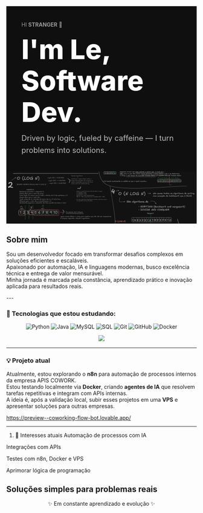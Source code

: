 <!-- Container principal -->
<div style="font-family: 'Inter', 'Segoe UI', sans-serif; color: #fff; background-color: #0f0f10; padding: 40px;">

  <!-- Saudação (linha menor, discreta) -->
  <p style="font-size: 14px; color: #999; margin: 0 0 16px 0;">
    HI <strong>STRANGER</strong> 👋
  </p>

  <!-- Título fake-h1 para evitar estilos externos -->
  <div style="
    font-size: 72px;
    font-weight: 800;
    line-height: 1.15;
    margin: 0;
    padding: 0;
  ">
    I'm Le,<br>Software Dev.
  </div>

  <!-- Subtítulo (sem linha, colado com leve respiro) -->
  <p style="
    font-size: 20px;
    color: #bbb;
    margin: 12px 0 0 0;
    line-height: 1.6;
    max-width: 680px;
  ">
    Driven by logic, fueled by caffeine — I turn problems into solutions.
  </p>

</div>


<p align="center" style="margin: 0;">
  <img src="https://raw.githubusercontent.com/Leandrobuenodev/Leandrobuenodev/main/assets/leandro-banner.png" alt="Leandro Banner" style="width: 100vw; height: auto; display: block; margin: 0;" />
</p>

<h2>Sobre mim</h2>
<p>
  Sou um desenvolvedor focado em transformar desafios complexos em soluções eficientes e escaláveis.<br>
  Apaixonado por automação, IA e linguagens modernas, busco excelência técnica e entrega de valor mensurável.<br>
  Minha jornada é marcada pela constância, aprendizado prático e inovação aplicada para resultados reais.
</p>
---

### 🚀 Tecnologias que estou estudando:

<div align="center">
  <img src="https://cdn.jsdelivr.net/gh/devicons/devicon/icons/python/python-original.svg" width="50" title="Python"/>
  <img src="https://cdn.jsdelivr.net/gh/devicons/devicon/icons/java/java-original.svg" width="50" title="Java"/>
  <img src="https://cdn.jsdelivr.net/gh/devicons/devicon/icons/mysql/mysql-original.svg" width="50" title="MySQL"/>
  <img src="https://cdn.jsdelivr.net/gh/devicons/devicon/icons/sqlite/sqlite-original.svg" width="50" title="SQL"/>
  <img src="https://cdn.jsdelivr.net/gh/devicons/devicon/icons/git/git-original.svg" width="50" title="Git"/>
  <img src="https://cdn.jsdelivr.net/gh/devicons/devicon/icons/github/github-original.svg" width="50" title="GitHub"/>
  <img src="https://cdn.jsdelivr.net/gh/devicons/devicon/icons/docker/docker-original.svg" width="50" title="Docker"/>
</div>

<p align="center">
  <img src="https://img.shields.io/badge/AWS-232F3E?style=for-the-badge&logo=amazonaws&logoColor=white" />
</p>

---

### 💡 Projeto atual

Atualmente, estou explorando o **n8n** para automação de processos internos da empresa APIS COWORK.  
Estou testando localmente via **Docker**, criando **agentes de IA** que resolvem tarefas repetitivas e integram com APIs internas.  
A ideia é, após a validação local, subir esses projetos em uma **VPS** e apresentar soluções para outras empresas.

https://preview--coworking-flow-bot.lovable.app/

---

1. 🧠 Interesses atuais
Automação de processos com IA

Integrações com APIs

Testes com n8n, Docker e VPS

Aprimorar lógica de programação

Soluções simples para problemas reais
---

<div align="center">
  <p>✨ Em constante aprendizado e evolução ✨</p>
</div>

